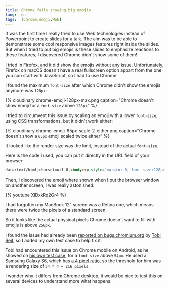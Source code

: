 ```yaml
---
title: Chrome fails showing big emojis
lang:  en
tags:  [Chrome,emoji,Web]
---
```


It was the first time I really tried to use Web technologies instead of Powerpoint to create slides for a talk. The aim was to be able to demonstrate some cool responsive images features right inside the slides. But when I tried to put big emojis is these slides to emphasize reactions to these features, I discovered Chrome didn't show some of them!

I tried in Firefox, and it did show the emojis without any issue. Unfortunately, Firefox on macOS doesn't have a real fullscreen option appart from the one you can start with JavaScript, so I had to use Chrome.

I found the maximum `font-size` after which Chrome didn't show the emojis anymore was `128px`:

{% cloudinary chrome-emoji-128px-max.png caption="Chrome doesn't show emoji for a `font-size` above `128px`" %}

I tried to circumvent this issue by scaling an emoji with a lower `font-size`, using CSS transformations, but it didn't work either:

{% cloudinary chrome-emoji-65px-scale-2-either.png caption="Chrome doesn't show a `65px` emoji scaled twice either" %}

It looked like the render size was the limit, instead of the actual `font-size`.

Here is the code I used, you can put it directly in the URL field of your browser:

```html
data:text/html;charset=utf-8,<body><p style="margin: 0; font-size:128px">128px: %F0%9F%98%B1</p><p style="margin: 0;font-size:129px">129px: %F0%9F%98%B1</p><p style="margin: 0;font-size:65px; transform: scale(2); transform-origin: top left">65px * 2: %F0%9F%98%B1</p>
```

Then, I discovered the emoji where shown when I put the browser window on another screen, I was really astonished:

{% youtube XlDxkRq2Gr4 %}

I had forgotten my MacBook 12" screen was a Retina one, which means there were twice the pixels of a standard screen.

So it looks like the actual physical pixels Chrome doesn't want to fill with emojis is above `256px`.

I found the issue had already been [reported on bugs.chromium.org](https://bugs.chromium.org/p/chromium/issues/detail?id=719648#c13) by [Tobi Reif](https://twitter.com/TobiReif), so I added my own test case to help fix it.

Tobi had encountered this issue on Chrome mobile on Android, as he showed on [his own test case](https://tobireif.com/posts/maximum_font_size_for_emoji/), for a `font-size` above `54px`. He used a Samsung Galaxy S6, which has [a 4 pixel ratio](https://mydevice.io/devices/#sortSmartphones), so the threshold for him was a rendering size of `54 * 4 = 216 pixels`.

I wonder why it differs from Chrome desktop, it would be nice to test this on several devices to understand more what happens.
